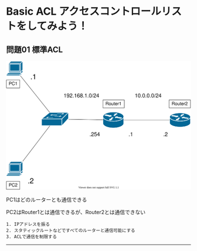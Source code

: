 # Basic ACL  アクセスコントロールリストをしてみよう！

## 問題01 標準ACL
![](fig/first.drawio.svg)

 PC1はどのルーターとも通信できる

 PC2はRouter1とは通信できるが、Router2とは通信できない

```
1. IPアドレスを振る
2. スタティックルートなどですべてのルーターと通信可能にする
3. ACLで通信を制限する
```

----

